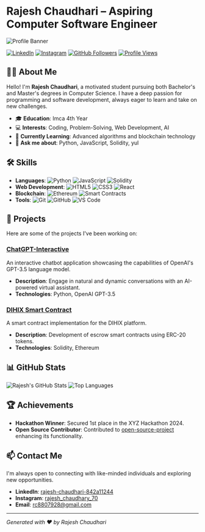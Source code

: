 # Rajesh Chaudhari – Aspiring Computer Software Engineer

![Profile Banner](https://via.placeholder.com/1200x400?text=Welcome+to+My+GitHub+Profile)

[![LinkedIn](https://img.shields.io/badge/LinkedIn-rajesh--chaudhari--842a11244-blue)](https://www.linkedin.com/in/rajesh-chaudhari-842a11244)
[![Instagram](https://img.shields.io/badge/Instagram-rajesh__chaudhary__70-purple)](https://www.instagram.com/rajesh_chaudhary_70)
[![GitHub Followers](https://img.shields.io/github/followers/rajeshchau?style=social)](https://github.com/rajeshchau)
[![Profile Views](https://komarev.com/ghpvc/?username=rajeshchau&color=blue)](https://github.com/rajeshchau)

## 👨‍💻 About Me

Hello! I'm **Rajesh Chaudhari**, a motivated student pursuing both Bachelor's and Master's degrees in Computer Science. I have a deep passion for programming and software development, always eager to learn and take on new challenges.

- 🎓 **Education**: Imca 4th Year
- 💻 **Interests**: Coding, Problem-Solving, Web Development, AI
- 🌱 **Currently Learning**: Advanced algorithms and blockchain technology
- 💬 **Ask me about**: Python, JavaScript, Solidity, yul

## 🛠️ Skills

- **Languages**: ![Python](https://img.shields.io/badge/Python-3776AB?style=flat&logo=python&logoColor=white) ![JavaScript](https://img.shields.io/badge/JavaScript-F7DF1E?style=flat&logo=javascript&logoColor=black) ![Solidity](https://img.shields.io/badge/Solidity-363636?style=flat&logo=solidity&logoColor=white)
- **Web Development**: ![HTML5](https://img.shields.io/badge/HTML5-E34F26?style=flat&logo=html5&logoColor=white) ![CSS3](https://img.shields.io/badge/CSS3-1572B6?style=flat&logo=css3&logoColor=white) ![React](https://img.shields.io/badge/React-61DAFB?style=flat&logo=react&logoColor=black)
- **Blockchain**: ![Ethereum](https://img.shields.io/badge/Ethereum-3C3C3D?style=flat&logo=ethereum&logoColor=white) ![Smart Contracts](https://img.shields.io/badge/Smart_Contracts-4E4E4E?style=flat&logo=smart-contract&logoColor=white)
- **Tools**: ![Git](https://img.shields.io/badge/Git-F05032?style=flat&logo=git&logoColor=white) ![GitHub](https://img.shields.io/badge/GitHub-181717?style=flat&logo=github&logoColor=white) ![VS Code](https://img.shields.io/badge/VS_Code-007ACC?style=flat&logo=visual-studio-code&logoColor=white)

## 🚀 Projects

Here are some of the projects I've been working on:

### [ChatGPT-Interactive](https://github.com/rajeshchau/chatgpt-responsive)

An interactive chatbot application showcasing the capabilities of OpenAI's GPT-3.5 language model.

- **Description**: Engage in natural and dynamic conversations with an AI-powered virtual assistant.
- **Technologies**: Python, OpenAI GPT-3.5

### [DIHIX Smart Contract](https://github.com/rajeshchau/dihix-smart-contract)

A smart contract implementation for the DIHIX platform.

- **Description**: Development of escrow smart contracts using ERC-20 tokens.
- **Technologies**: Solidity, Ethereum

## 📊 GitHub Stats

![Rajesh's GitHub Stats](https://github-readme-stats.vercel.app/api?username=rajeshchau&show_icons=true&theme=radical)
![Top Languages](https://github-readme-stats.vercel.app/api/top-langs/?username=rajeshchau&layout=compact&theme=radical)

## 🏆 Achievements

- **Hackathon Winner**: Secured 1st place in the XYZ Hackathon 2024.
- **Open Source Contributor**: Contributed to [open-source-project](https://github.com/open-source-project) enhancing its functionality.

## 📫 Contact Me

I'm always open to connecting with like-minded individuals and exploring new opportunities.

- **LinkedIn**: [rajesh-chaudhari-842a11244](https://www.linkedin.com/in/rajesh-chaudhari-842a11244)
- **Instagram**: [rajesh_chaudhary_70](https://www.instagram.com/rajesh_chaudhary_70)
- **Email**: [rc8807928@gmail.com](mailto:rc8807928@gmail.com)

---

*Generated with ❤️ by Rajesh Chaudhari*
